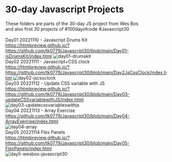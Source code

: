 # 30-day Javascript Projects
These folders are parts of the 30-day JS project from Wes Bos <br>
and also first 30 projects of #100dayofcode
#Javascript30 <br><br>
Day01 20221110 - Javascript Drums Kit <br>
https://htmlpreview.github.io/?https://github.com/tk0779/Javascript30/blob/main/Day01-jsDrumsKit/index.html
![day01-drumskit](https://github.com/tk0779/Javascript30/blob/main/day01-100daysofcode-tk0779.jpg?raw=true)
<br/>
Day02 20221111 - Javascript+CSS clock <br>
https://htmlpreview.github.io/?https://github.com/tk0779/Javascript30/blob/main/Day2JsCssClock/index.html
![day02-jscssclock](https://github.com/tk0779/Javascript30/blob/main/day02-100daysofcode-tk0779.jpg?raw=true)
<br/>
Day03 20221112 - Update CSS variable with JS <br>
https://htmlpreview.github.io/?https://github.com/tk0779/Javascript30/blob/main/Day03-updateCSSvariablewithJS/index.html <br>
![day03-updatecssvariableswithjs](https://github.com/tk0779/Javascript30/blob/main/day03-100daysofcode-tk0779.jpg?raw=true)
<br/>
Day04 20221113 - Array Exercise <br/>
https://github.com/tk0779/Javascript30/blob/main/Day04-ArrayExercise/index.html <br/>
![day04-array](https://github.com/tk0779/Javascript30/blob/main/day04-100daysofcode-tk0779.jpg?raw=true)
<br/>
Day05 20221114 Flex Panels <br/>
https://htmlpreview.github.io/?https://github.com/tk0779/Javascript30/blob/main/Day05-FlexPanels/index.html <br/>
![day5-wesbos-javascript30](https://github.com/tk0779/Javascript30/blob/main/day05-100daysofcode-tk0779.gi?raw=truef)
